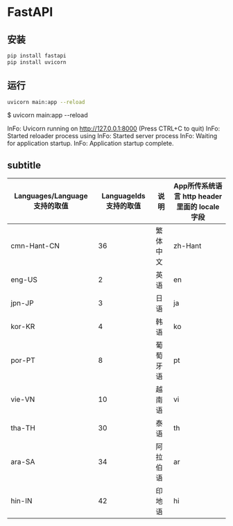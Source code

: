 # FastAPI 

## 安装

```bash
pip install fastapi
pip install uvicorn

```

## 运行

```bash
uvicorn main:app --reload
```


$ uvicorn main:app --reload

InFo: Uvicorn running on http://127.0.0.1:8000 (Press CTRL+C to quit)
InFo: Started reloader process using 
InFo: Started server process 
InFo: Waiting for application startup.
InFo: Application startup complete.

## subtitle

| Languages/Language 支持的取值         | LanguageIds 支持的取值         | 说明 | App所传系统语言 http header里面的 locale 字段  |
| --- | --- | --- | --- |
| cmn-Hant-CN         | 36 | 繁体中文 | zh-Hant |
| eng-US | 2 | 英语 | en |
| jpn-JP         | 3 | 日语 | ja |
| kor-KR         | 4 | 韩语 | ko |
| por-PT         | 8 | 葡萄牙语 | pt |
| vie-VN         | 10 | 越南语 | vi |
| tha-TH         | 30 | 泰语 | th |
| ara-SA         | 34 | 阿拉伯语 | ar |
| hin-IN         | 42 | 印地语 | hi |
